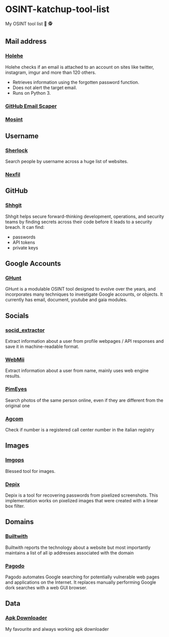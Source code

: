 # OSINT-katchup-tool-list
My OSINT tool list 🥵 🕵️ 

## Mail address
### [Holehe](https://github.com/megadose/holehe)
Holehe checks if an email is attached to an account on sites like twitter, instagram, imgur and more than 120 others.

- Retrieves information using the forgotten password function.
- Does not alert the target email.
- Runs on Python 3.

### [GitHub Email Scaper](https://github.com/andyjsmith/GitHub-Email-Scraper)
### [Mosint](https://github.com/alpkeskin/mosint)

## Username
### [Sherlock](https://github.com/sherlock-project/sherlock)
Search people by username across a huge list of websites.
### [Nexfil](https://github.com/thewhiteh4t/nexfil)
## GitHub
### [Shhgit](https://github.com/eth0izzle/shhgit)
Shhgit helps secure forward-thinking development, operations, and security teams by finding secrets across their code before it leads to a security breach.
It can find:
- passwords
- API tokens
- private keys

## Google Accounts
### [GHunt](https://github.com/mxrch/GHunt)
GHunt is a modulable OSINT tool designed to evolve over the years, and incorporates many techniques to investigate Google accounts, or objects.
It currently has email, document, youtube and gaia modules.

## Socials
### [socid_extractor](https://github.com/soxoj/socid-extractor)
Extract information about a user from profile webpages / API responses and save it in machine-readable format.

### [WebMii](https://webmii.com/)
Extract information about a user from name, mainly uses web engine results.

### [PimEyes](https://pimeyes.com/en)
Search photos of the same person online, even if they are different from the original one

### [Agcom](https://www.agcom.it/numerazionicallcenter)
Check if number is a registered call center number in the italian registry

## Images
### [Imgops](https://imgops.com/)
Blessed tool for images.

### [Depix](https://github.com/beurtschipper/Depix)
Depix is a tool for recovering passwords from pixelized screenshots.
This implementation works on pixelized images that were created with a linear box filter.

## Domains

### [Builtwith](https://builtwith.com/)
Builtwith reports the technology about a website but most importantly maintains a list of all ip addresses associated with the domain 

### [Pagodo](https://github.com/opsdisk/pagodo)
Pagodo automates Google searching for potentially vulnerable web pages and applications on the Internet. It replaces manually performing Google dork searches with a web GUI browser.

## Data

### [Apk Downloader](https://apkcombo.com/)
My favourite and always working apk downloader

